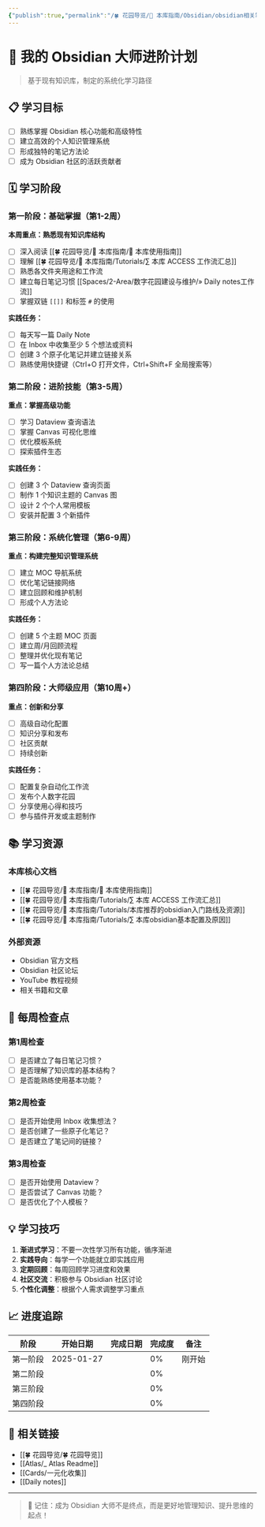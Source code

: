```yaml
---
{"publish":true,"permalink":"/🍀 花园导览/🧰 本库指南/Obsidian/obsidian相关笔记/我的 Obsidian 大师进阶计划.md","title":"我的 Obsidian 大师进阶计划","created":"2025-01-27","modified":"2025-01-27","published":"2025-07-29T23:24:26.577+08:00","tags":["obsidian","学习计划","个人成长"],"cssclasses":""}
---
```



# 🎯 我的 Obsidian 大师进阶计划

> 基于现有知识库，制定的系统化学习路径

## 📋 学习目标

- [ ] 熟练掌握 Obsidian 核心功能和高级特性
- [ ] 建立高效的个人知识管理系统
- [ ] 形成独特的笔记方法论
- [ ] 成为 Obsidian 社区的活跃贡献者

## 🗓️ 学习阶段

### 第一阶段：基础掌握（第1-2周）

**本周重点：熟悉现有知识库结构**

- [ ] 深入阅读 [[🍀 花园导览/🧰 本库指南/🧰 本库使用指南]]
- [ ] 理解 [[🍀 花园导览/🧰 本库指南/Tutorials/∑ 本库 ACCESS 工作流汇总]]
- [ ] 熟悉各文件夹用途和工作流
- [ ] 建立每日笔记习惯 [[Spaces/2-Area/数字花园建设与维护/» Daily notes工作流]]
- [ ] 掌握双链 `[[]]` 和标签 `#` 的使用

**实践任务：**
- [ ] 每天写一篇 Daily Note
- [ ] 在 Inbox 中收集至少 5 个想法或资料
- [ ] 创建 3 个原子化笔记并建立链接关系
- [ ] 熟练使用快捷键（Ctrl+O 打开文件，Ctrl+Shift+F 全局搜索等）

### 第二阶段：进阶技能（第3-5周）

**重点：掌握高级功能**

- [ ] 学习 Dataview 查询语法
- [ ] 掌握 Canvas 可视化思维
- [ ] 优化模板系统
- [ ] 探索插件生态

**实践任务：**
- [ ] 创建 3 个 Dataview 查询页面
- [ ] 制作 1 个知识主题的 Canvas 图
- [ ] 设计 2 个个人常用模板
- [ ] 安装并配置 3 个新插件

### 第三阶段：系统化管理（第6-9周）

**重点：构建完整知识管理系统**

- [ ] 建立 MOC 导航系统
- [ ] 优化笔记链接网络
- [ ] 建立回顾和维护机制
- [ ] 形成个人方法论

**实践任务：**
- [ ] 创建 5 个主题 MOC 页面
- [ ] 建立周/月回顾流程
- [ ] 整理并优化现有笔记
- [ ] 写一篇个人方法论总结

### 第四阶段：大师级应用（第10周+）

**重点：创新和分享**

- [ ] 高级自动化配置
- [ ] 知识分享和发布
- [ ] 社区贡献
- [ ] 持续创新

**实践任务：**
- [ ] 配置复杂自动化工作流
- [ ] 发布个人数字花园
- [ ] 分享使用心得和技巧
- [ ] 参与插件开发或主题制作

## 📚 学习资源

### 本库核心文档
- [[🍀 花园导览/🧰 本库指南/🧰 本库使用指南]]
- [[🍀 花园导览/🧰 本库指南/Tutorials/∑ 本库 ACCESS 工作流汇总]]
- [[🍀 花园导览/🧰 本库指南/Tutorials/本库推荐的obsidian入门路线及资源]]
- [[🍀 花园导览/🧰 本库指南/Tutorials/∑ 本库obsidian基本配置及原因]]

### 外部资源
- Obsidian 官方文档
- Obsidian 社区论坛
- YouTube 教程视频
- 相关书籍和文章

## 🎯 每周检查点

### 第1周检查
- [ ] 是否建立了每日笔记习惯？
- [ ] 是否理解了知识库的基本结构？
- [ ] 是否能熟练使用基本功能？

### 第2周检查
- [ ] 是否开始使用 Inbox 收集想法？
- [ ] 是否创建了一些原子化笔记？
- [ ] 是否建立了笔记间的链接？

### 第3周检查
- [ ] 是否开始使用 Dataview？
- [ ] 是否尝试了 Canvas 功能？
- [ ] 是否优化了个人模板？

## 💡 学习技巧

1. **渐进式学习**：不要一次性学习所有功能，循序渐进
2. **实践导向**：每学一个功能就立即实践应用
3. **定期回顾**：每周回顾学习进度和效果
4. **社区交流**：积极参与 Obsidian 社区讨论
5. **个性化调整**：根据个人需求调整学习重点

## 📈 进度追踪

| 阶段 | 开始日期 | 完成日期 | 完成度 | 备注 |
|------|----------|----------|--------|------|
| 第一阶段 | 2025-01-27 |  | 0% | 刚开始 |
| 第二阶段 |  |  | 0% |  |
| 第三阶段 |  |  | 0% |  |
| 第四阶段 |  |  | 0% |  |

## 🔗 相关链接

- [[🍀 花园导览/🍀 花园导览]]
- [[Atlas/_ Atlas Readme]]
- [[Cards/一元化收集]]
- [[Daily notes]]

---

> 💪 记住：成为 Obsidian 大师不是终点，而是更好地管理知识、提升思维的起点！ 